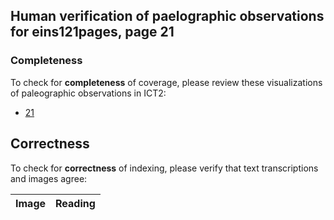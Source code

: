 

## Human verification of paelographic observations for eins121pages, page 21

###  Completeness

To check for **completeness** of coverage, please review these visualizations of paleographic observations in ICT2:

-  [21](http://www.homermultitext.org/ict2/)

## Correctness

To check for **correctness** of indexing, please verify that text transcriptions and images agree:

| Image     | Reading     |
| :------------- | :------------- |

